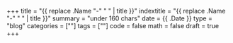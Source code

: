 +++
title = "{{ replace .Name "-" " " | title }}"
indextitle = "{{ replace .Name "-" " " | title }}"
summary = "under 160 chars"
date = {{ .Date }}
type = "blog"
categories = [""]
tags = [""]
code = false
math = false
draft = true
+++


